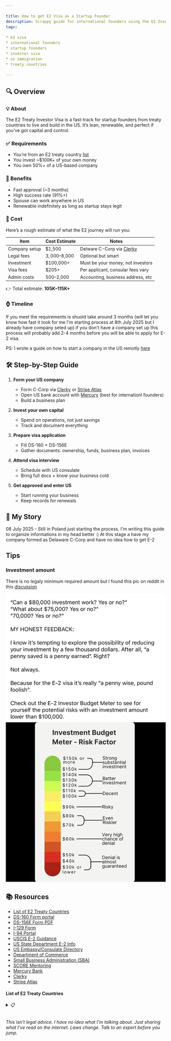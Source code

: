 ```yaml
---

title: How to get E2 Visa as a Startup Founder
description: Scrappy guide for international founders using the E2 Investor Visa to launch in the US
tags:

* e2 visa
* international founders
* startup founders
* investor visa
* us immigration
* treaty countries

---
```


## 🔍 Overview

### 💡 About

The E2 Treaty Investor Visa is a fast-track for startup founders from treaty countries to live and build in the US. It’s lean, renewable, and perfect if you’ve got capital and control.

### ✅ Requirements

* You’re from an E2 treaty country [list](#list-of-e2-treaty-countries)
* You invest \~\$100K+ of your own money
* You own 50%+ of a US-based company

### 🎯 Benefits

* Fast approval (\~3 months)
* High success rate (91%+)
* Spouse can work anywhere in US
* Renewable indefinitely as long as startup stays legit


### 💸 Cost

Here’s a rough estimate of what the E2 journey will run you:

| Item | Cost Estimate | Notes |
| --- | --- | --- |
| Company setup | $1,500 | Delware C-Corp via [Clerky](https://www.clerky.com/) |
| Legal fees | $3,000–$8,000 | Optional but smart |
| Investment | $100,000+ | Must be your money, not investors |
| Visa fees | $205+ | Per applicant, consular fees vary |
| Admin costs | $500–$2,000 | Accounting, business address, etc |

👉 Total estimate: **$105K–$115K+**

### ⌚️ Timeline 

If you meet the requirements is shuold take around 3 months (will let you know how fast it took for me I'm starting process at 8th July 2025 but I already have company seted up) if you don't have a company set up this process will probably add 2-4 months before you will be able to apply for E-2 visa. 

PS: I wrote a guide on how to start a company in the US remotly [here](www.example.com) 


## 🛠 Step-by-Step Guide

1. **Form your US company**

   * Form C-Corp via [Clerky](https://www.clerky.com/) or [Stripe Atlas](https://stripe.com/atlas)
   * Open US bank account with [Mercury](https://mercury.com/) (best for internationl founders)
   * Build a business plan 

2. **Invest your own capital**

   * Spend on operations, not just savings
   * Track and document everything

3. **Prepare visa application**

   * Fill DS-160 + DS-156E
   * Gather documents: ownership, funds, business plan, invoices

4. **Attend visa interview**

   * Schedule with US consulate
   * Bring full docs + know your business cold

5. **Get approved and enter US**

   * Start running your business
   * Keep records for renewals

## 🧪 My Story

08 July 2025 - Still in Poland just starting the process. I'm writing this guide to organize informations in my head better :) At this stage a have my company formed as Delaware C-Corp and have no idea how to get E-2



## Tips

### Investment amount 
There is no legaly minimum required amount but I found this pic on reddit in this [discussion](https://www.reddit.com/r/e2visa/comments/1d28fi0/how_much_does_one_need_to_invest_for_e2_visa/)

![budge-meter](../assets/e2/budget.webp)

## 📚 Resources

* [List of E2 Treaty Countries](https://travel.state.gov/content/travel/en/us-visas/visa-information-resources/fees/treaty.html)
* [DS-160 Form portal](https://ceac.state.gov/CEAC/)
* [DS-156E Form PDF](https://eforms.state.gov/Forms/ds156e.PDF)
* [I-129 Form](https://www.uscis.gov/i-129)
* [I-94 Portal](https://i94.cbp.dhs.gov/I94/#/home)
* [USCIS E-2 Guidance](https://www.uscis.gov/working-in-the-united-states/temporary-workers/e-2-treaty-investors)
* [US State Department E-2 Info](https://travel.state.gov/content/travel/en/us-visas/visa-information-resources/fees/treaty.html)
* [US Embassy/Consulate Directory](https://www.usembassy.gov/)
* [Department of Commerce](https://www.commerce.gov/)
* [Small Business Administration (SBA)](https://www.sba.gov/)
* [SCORE Mentoring](https://www.score.org/)
* [Mercury Bank](https://mercury.com/)
* [Clerky](https://www.clerky.com/)
* [Stripe Atlas](https://stripe.com/atlas)

#### List of E2 Treaty Countries

<details>
<summary> 📋 </summary>


- Albania (3 years)
- Argentina (5 years)
- Armenia (5 years)
- Australia (4 years)
- Austria (5 years)
- Azerbaijan (3 months)
- Bahrain (3 months)
- Bangladesh (3 months)
- Belgium (5 years)
- Bosnia and Herzegovina (1 year)
- Bulgaria (5 years)
- Cameroon (1 year)
- Canada (5 years)
- Chile (5 years)
- Colombia (5 years)
- Congo (Brazzaville) (3 months)
- Congo (Kinshasa) (3 months)
- Costa Rica (5 years)
- Croatia (5 years)
- Czech Republic (5 years)
- Denmark (5 years)
- Egypt (3 months)
- Estonia (5 years)
- Ethiopia (6 months)
- Finland (2 years)
- France (4 years)
- Germany (5 years)
- Grenada (5 years)
- Honduras (5 years)
- Iran (3 months)
- Ireland (5 years)
- Italy (5 years)
- Jamaica (5 years)
- Japan (5 years)
- Jordan (3 months)
- Kazakhstan (1 year)
- Kosovo (1 year)
- Kyrgyzstan (3 months)
- Latvia (5 years)
- Liberia (1 year)
- Lithuania (1 year)
- Luxembourg (5 years)
- Macedonia (5 years)
- Mexico (1 year)
- Moldova (3 months)
- Mongolia (3 years)
- Montenegro (1 year)
- Morocco (5 years)
- Netherlands (5 years)
- New Zealand (5 years)
- Norway (5 years)
- Oman (6 months)
- Pakistan (5 years)
- Panama (5 years)
- Paraguay (5 years)
- Philippines (5 years)
- Poland (1 year)
- Romania (5 years)
- Senegal (1 year)
- Serbia (1 year)
- Singapore (2 years)
- Slovak Republic (2 years)
- Slovenia (5 years)
- South Korea (5 years)
- Spain (5 years)
- Suriname (5 years)
- Sweden (2 years)
- Taiwan (5 years)
- Thailand (6 months)
- Tunisia (5 years)
- Turkey (5 years)
- Ukraine (3 months)
- United Kingdom (5 years)

</details>

<br/>

*This isn’t legal advice. I have no idea what I'm talking about. Just sharing what I've read on the internet. Laws change. Talk to an expert before you jump.*
